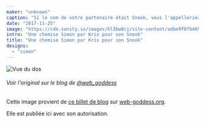 ```yaml
---
maker: "unknown"
caption: "Si le nom de votre partenaire était Snook, vous l'appelleriez aussi snook."
date: "2017-11-25"
image: "https://cdn.sanity.io/images/hl5bw8cj/site-content/adbe9f0fb465866669913ed393d77c0ae48a59f7-2000x2667.jpg"
intro: "Une chemise Simon par Kris pour son Snook"
title: "Une chemise Simon par Kris pour son Snook"
designs:
  - "simon"
---
```


![Vue du dos](https://posts.freesewing.org/uploads/simon_on_snook_high_back_405a53e578.jpg "Vue du dos")

<Note>

###### Voir l'original sur le blog de [@web_goddess](/users/web_goddess)
Cette image provient de [ce billet de blog](https://www.web-goddess.org/archive/18117) 
sur [web-goddess.org](https://www.web-goddess.org/).

Elle est publiée ici avec son autorisation.

</Note>
